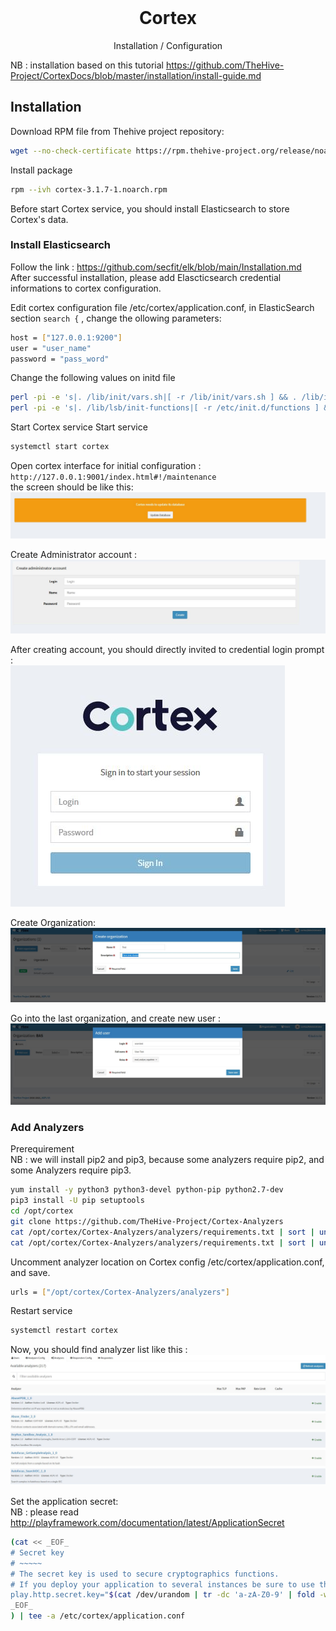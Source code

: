 <br />
<div align="center">
  <h1 align="center">Cortex</h1>
  <p align="center">
    Installation / Configuration
</div>

NB : installation based on this tutorial https://github.com/TheHive-Project/CortexDocs/blob/master/installation/install-guide.md
## Installation
Download RPM file from Thehive project repository:
  ```sh
  wget --no-check-certificate https://rpm.thehive-project.org/release/noarch/cortex-3.1.7-1.noarch.rpm
  ```
Install package
   ```sh
  rpm --ivh cortex-3.1.7-1.noarch.rpm
  ```
  
Before start Cortex service, you should install Elasticsearch to store Cortex's data.
### Install Elasticsearch
Follow the link : https://github.com/secfit/elk/blob/main/Installation.md <br>
After successful installation, please add Elascticsearch credential informations to cortex configuration.

Edit cortex configuration file /etc/cortex/application.conf, in ElasticSearch section `search {` ,  change the ollowing parameters:
   ```sh
  host = ["127.0.0.1:9200"]
  user = "user_name"
  password = "pass_word"
  ```
Change the following values on initd file
   ```sh
  perl -pi -e 's|. /lib/init/vars.sh|[ -r /lib/init/vars.sh ] && . /lib/init/vars.sh|g' /etc/init.d/cortex
  perl -pi -e 's|. /lib/lsb/init-functions|[ -r /etc/init.d/functions ] && . /etc/init.d/functions|g' /etc/init.d/cortex
  ```
Start Cortex service
Start service
   ```sh
  systemctl start cortex
  ```
Open cortex interface for initial configuration : `http://127.0.0.1:9001/index.html#!/maintenance`<br>
the screen should be like this:
<img src="cortex_initial_setup.JPG">

Create Administrator account : 
<img src="cortex_admin_account.JPG">

After creating account, you should directly invited to credential login prompt : <br>
<img src="cortex_login_prompt.JPG"> <br>

Create Organization:
<img src="cortex_organization.JPG"> <br>

Go into the last organization, and create new user : 
<img src="cortex_create_user.JPG"> <br>

### Add Analyzers
Prerequirement <br>
NB : we will install pip2 and pip3, because some analyzers require pip2, and some Analyzers require pip3.
   ```sh
  yum install -y python3 python3-devel python-pip python2.7-dev
  pip3 install -U pip setuptools
  cd /opt/cortex
  git clone https://github.com/TheHive-Project/Cortex-Analyzers
  cat /opt/cortex/Cortex-Analyzers/analyzers/requirements.txt | sort | uniq | sed "s;\(.*\);pip2 install \1;g" | sh
  cat /opt/cortex/Cortex-Analyzers/analyzers/requirements.txt | sort | uniq | sed "s;\(.*\);pip3.6 install \1;g" | sh
  ```

Uncomment analyzer location on Cortex config /etc/cortex/application.conf, and save.
   ```sh
  urls = ["/opt/cortex/Cortex-Analyzers/analyzers"]
  ```
  
Restart service
   ```sh
  systemctl restart cortex
  ```
Now, you should find analyzer list like this : 
<img src="analyser_list1.JPG"> <br>

Set the application secret:<br>
NB : please read http://playframework.com/documentation/latest/ApplicationSecret
   ```sh
(cat << _EOF_
# Secret key
# ~~~~~
# The secret key is used to secure cryptographics functions.
# If you deploy your application to several instances be sure to use the same key!
play.http.secret.key="$(cat /dev/urandom | tr -dc 'a-zA-Z0-9' | fold -w 64 | head -n 1)"
_EOF_
) | tee -a /etc/cortex/application.conf
  ```
